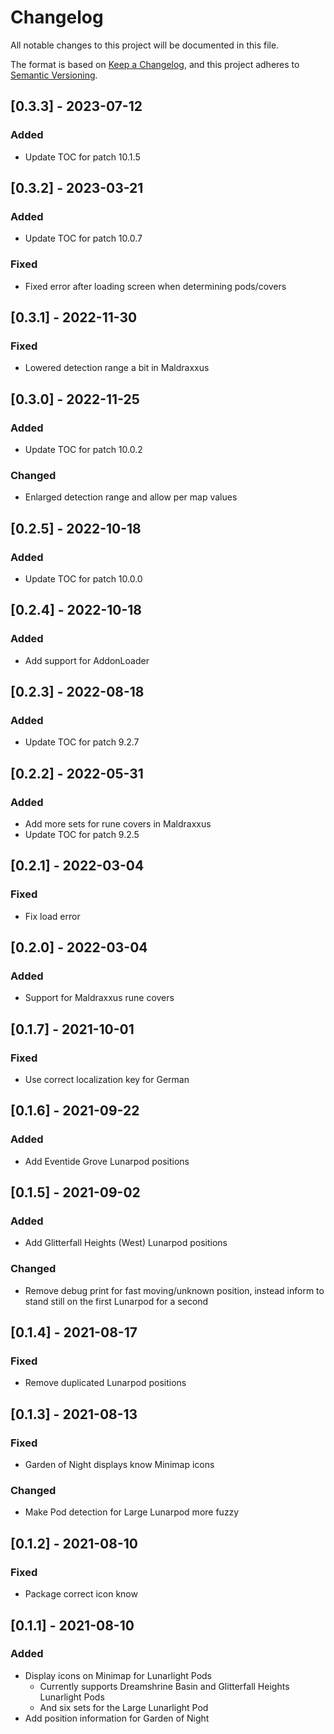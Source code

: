 # Changelog
All notable changes to this project will be documented in this file.

The format is based on [Keep a Changelog](https://keepachangelog.com/en/1.0.0/),
and this project adheres to [Semantic Versioning](https://semver.org/spec/v2.0.0.html).


## [0.3.3] - 2023-07-12
### Added
 - Update TOC for patch 10.1.5

## [0.3.2] - 2023-03-21
### Added
 - Update TOC for patch 10.0.7
### Fixed
 - Fixed error after loading screen when determining pods/covers

## [0.3.1] - 2022-11-30
### Fixed
 - Lowered detection range a bit in Maldraxxus

## [0.3.0] - 2022-11-25
### Added
 - Update TOC for patch 10.0.2
### Changed
 - Enlarged detection range and allow per map values

## [0.2.5] - 2022-10-18
### Added
 - Update TOC for patch 10.0.0

## [0.2.4] - 2022-10-18
### Added
 - Add support for AddonLoader

## [0.2.3] - 2022-08-18
### Added
 - Update TOC for patch 9.2.7

## [0.2.2] - 2022-05-31
### Added
 - Add more sets for rune covers in Maldraxxus
 - Update TOC for patch 9.2.5

## [0.2.1] - 2022-03-04
### Fixed
 - Fix load error

## [0.2.0] - 2022-03-04
### Added
 - Support for Maldraxxus rune covers

## [0.1.7] - 2021-10-01
### Fixed
 - Use correct localization key for German

## [0.1.6] - 2021-09-22
### Added
 - Add Eventide Grove Lunarpod positions

## [0.1.5] - 2021-09-02
### Added
 - Add Glitterfall Heights (West) Lunarpod positions
### Changed
 - Remove debug print for fast moving/unknown position, instead inform to stand still on the first Lunarpod for a second

## [0.1.4] - 2021-08-17
### Fixed
 - Remove duplicated Lunarpod positions

## [0.1.3] - 2021-08-13
### Fixed
 - Garden of Night displays know Minimap icons
### Changed
 - Make Pod detection for Large Lunarpod more fuzzy

## [0.1.2] - 2021-08-10
### Fixed
 - Package correct icon know

## [0.1.1] - 2021-08-10
### Added
 - Display icons on Minimap for Lunarlight Pods
   + Currently supports Dreamshrine Basin and Glitterfall Heights Lunarlight Pods
   + And six sets for the Large Lunarlight Pod
 - Add position information for Garden of Night
